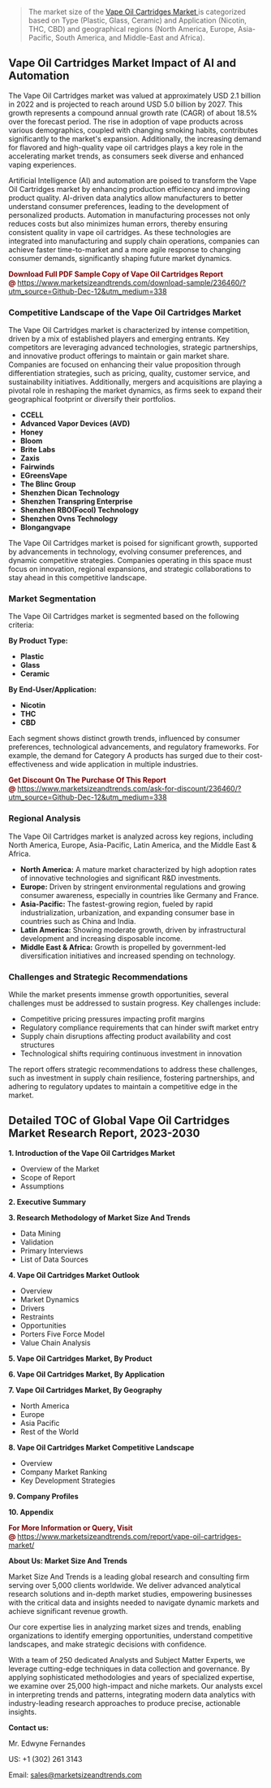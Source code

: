 <blockquote><p>The market size of the <a href="https://www.marketsizeandtrends.com/download-sample/236460/?utm_source=Github-Dec-12&amp;utm_medium=338" target="_blank">Vape Oil Cartridges Market </a>is categorized based on Type (Plastic, Glass, Ceramic) and Application (Nicotin, THC, CBD) and geographical regions (North America, Europe, Asia-Pacific, South America, and Middle-East and Africa).</p></blockquote><p><h2>Vape Oil Cartridges Market Impact of AI and Automation</h2><p>The Vape Oil Cartridges market was valued at approximately USD 2.1 billion in 2022 and is projected to reach around USD 5.0 billion by 2027. This growth represents a compound annual growth rate (CAGR) of about 18.5% over the forecast period. The rise in adoption of vape products across various demographics, coupled with changing smoking habits, contributes significantly to the market's expansion. Additionally, the increasing demand for flavored and high-quality vape oil cartridges plays a key role in the accelerating market trends, as consumers seek diverse and enhanced vaping experiences.</p><p>Artificial Intelligence (AI) and automation are poised to transform the Vape Oil Cartridges market by enhancing production efficiency and improving product quality. AI-driven data analytics allow manufacturers to better understand consumer preferences, leading to the development of personalized products. Automation in manufacturing processes not only reduces costs but also minimizes human errors, thereby ensuring consistent quality in vape oil cartridges. As these technologies are integrated into manufacturing and supply chain operations, companies can achieve faster time-to-market and a more agile response to changing consumer demands, significantly shaping future market dynamics.</p></p><p><strong><span style="color: #800000;">Download Full PDF Sample Copy of Vape Oil Cartridges Report @</span>&nbsp;</strong><a href="https://www.marketsizeandtrends.com/download-sample/236460/?utm_source=Github-Dec-12&amp;utm_medium=338">https://www.marketsizeandtrends.com/download-sample/236460/?utm_source=Github-Dec-12&amp;utm_medium=338</a></p><h3>Competitive Landscape of the Vape Oil Cartridges Market</h3><p>The Vape Oil Cartridges market is characterized by intense competition, driven by a mix of established players and emerging entrants. Key competitors are leveraging advanced technologies, strategic partnerships, and innovative product offerings to maintain or gain market share. Companies are focused on enhancing their value proposition through differentiation strategies, such as pricing, quality, customer service, and sustainability initiatives. Additionally, mergers and acquisitions are playing a pivotal role in reshaping the market dynamics, as firms seek to expand their geographical footprint or diversify their portfolios.</p><p><strong><p><ul><li>CCELL </li><li> Advanced Vapor Devices (AVD) </li><li> Honey </li><li> Bloom </li><li> Brite Labs </li><li> Zaxis </li><li> Fairwinds </li><li> EGreensVape </li><li> The Blinc Group </li><li> Shenzhen Dican Technology </li><li> Shenzhen Transpring Enterprise </li><li> Shenzhen RBO(Focol) Technology </li><li> Shenzhen Ovns Technology </li><li> Blongangvape</p></li></ul></p></strong></p><p>The Vape Oil Cartridges market is poised for significant growth, supported by advancements in technology, evolving consumer preferences, and dynamic competitive strategies. Companies operating in this space must focus on innovation, regional expansions, and strategic collaborations to stay ahead in this competitive landscape.</p><h3>Market Segmentation</h3><p>The Vape Oil Cartridges market is segmented based on the following criteria:</p><p><strong>By Product Type:</strong></p><p><strong><p><ul><li>Plastic </li><li> Glass </li><li> Ceramic</p></li></ul></p></strong></p><p><strong>By End-User/Application:</strong></p><p><strong><p><ul><li>Nicotin </li><li> THC </li><li> CBD</p></li></ul></p></strong></p><p>Each segment shows distinct growth trends, influenced by consumer preferences, technological advancements, and regulatory frameworks. For example, the demand for Category A products has surged due to their cost-effectiveness and wide application in multiple industries.</p><p><strong><span style="color: #800000;">Get Discount On The Purchase Of This Report @&nbsp;</span></strong><a href="https://www.marketsizeandtrends.com/ask-for-discount/236460/?utm_source=Github-Dec-12&amp;utm_medium=338">https://www.marketsizeandtrends.com/ask-for-discount/236460/?utm_source=Github-Dec-12&amp;utm_medium=338</a></p><h3>Regional Analysis</h3><p>The Vape Oil Cartridges market is analyzed across key regions, including North America, Europe, Asia-Pacific, Latin America, and the Middle East &amp; Africa.</p><ul><li><strong>North America:</strong> A mature market characterized by high adoption rates of innovative technologies and significant R&amp;D investments.</li><li><strong>Europe:</strong> Driven by stringent environmental regulations and growing consumer awareness, especially in countries like Germany and France.</li><li><strong>Asia-Pacific:</strong> The fastest-growing region, fueled by rapid industrialization, urbanization, and expanding consumer base in countries such as China and India.</li><li><strong>Latin America:</strong> Showing moderate growth, driven by infrastructural development and increasing disposable income.</li><li><strong>Middle East &amp; Africa:</strong> Growth is propelled by government-led diversification initiatives and increased spending on technology.</li></ul><h3>Challenges and Strategic Recommendations</h3><p>While the market presents immense growth opportunities, several challenges must be addressed to sustain progress. Key challenges include:</p><ul><li>Competitive pricing pressures impacting profit margins</li><li>Regulatory compliance requirements that can hinder swift market entry</li><li>Supply chain disruptions affecting product availability and cost structures</li><li>Technological shifts requiring continuous investment in innovation</li></ul><p>The report offers strategic recommendations to address these challenges, such as investment in supply chain resilience, fostering partnerships, and adhering to regulatory updates to maintain a competitive edge in the market.</p><h2>Detailed TOC of Global Vape Oil Cartridges Market Research Report, 2023-2030</h2><p><strong>1. Introduction of the Vape Oil Cartridges Market</strong></p><ul><li>Overview of the Market</li><li>Scope of Report</li><li>Assumptions&nbsp;</li></ul><p><strong>2. Executive Summary</strong></p><p><strong>3. Research Methodology of <strong>Market Size And Trends</strong></strong></p><ul><li>Data Mining</li><li>Validation</li><li>Primary Interviews</li><li>List of Data Sources&nbsp;</li></ul><p><strong>4. Vape Oil Cartridges Market Outlook</strong></p><ul><li>Overview</li><li>Market Dynamics</li><li>Drivers</li><li>Restraints</li><li>Opportunities</li><li>Porters Five Force Model</li><li>Value Chain Analysis&nbsp;</li></ul><p><strong>5. Vape Oil Cartridges Market, By Product</strong></p><p><strong>6. Vape Oil Cartridges Market, By Application</strong></p><p><strong>7. Vape Oil Cartridges Market, By Geography</strong></p><ul><li>North America</li><li>Europe</li><li>Asia Pacific</li><li>Rest of the World&nbsp;</li></ul><p><strong>8. Vape Oil Cartridges Market Competitive Landscape</strong></p><ul><li>Overview</li><li>Company Market Ranking</li><li>Key Development Strategies&nbsp;</li></ul><p><strong>9. Company Profiles</strong></p><p><strong>10. Appendix</strong></p><p><strong><span style="color: #800000;">For More Information or Query, Visit @&nbsp;</span></strong><a href="https://www.marketsizeandtrends.com/report/vape-oil-cartridges-market/">https://www.marketsizeandtrends.com/report/vape-oil-cartridges-market/</a></p><p></p><p><strong>About Us:&nbsp;Market Size And Trends</strong></p><p>Market Size And Trends&nbsp;is a leading global research and consulting firm serving over 5,000 clients worldwide. We deliver advanced analytical research solutions and in-depth market studies, empowering businesses with the critical data and insights needed to navigate dynamic markets and achieve significant revenue growth.</p><p>Our core expertise lies in analyzing market sizes and trends, enabling organizations to identify emerging opportunities, understand competitive landscapes, and make strategic decisions with confidence.</p><p>With a team of 250 dedicated Analysts and Subject Matter Experts, we leverage cutting-edge techniques in data collection and governance. By applying sophisticated methodologies and years of specialized expertise, we examine over 25,000 high-impact and niche markets. Our analysts excel in interpreting trends and patterns, integrating modern data analytics with industry-leading research approaches to produce precise, actionable insights.</p><p><strong>Contact us:</strong></p><p>Mr. Edwyne Fernandes</p><p>US: +1 (302) 261 3143</p><p>Email: <a href="mailto:sales@marketsizeandtrends.com">sales@marketsizeandtrends.com</a>&nbsp;</p>
